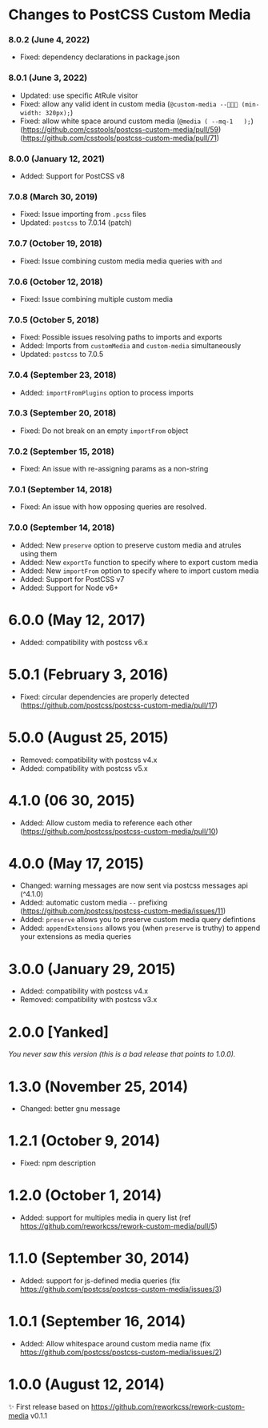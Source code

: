 # Changes to PostCSS Custom Media

### 8.0.2 (June 4, 2022)

- Fixed: dependency declarations in package.json

### 8.0.1 (June 3, 2022)

- Updated: use specific AtRule visitor
- Fixed: allow any valid ident in custom media (`@custom-media --🧑🏾‍🎤 (min-width: 320px);`)
- Fixed: allow white space around custom media (`@media ( --mq-1   );`) (<https://github.com/csstools/postcss-custom-media/pull/59>) (<https://github.com/csstools/postcss-custom-media/pull/71>)

### 8.0.0 (January 12, 2021)

- Added: Support for PostCSS v8

### 7.0.8 (March 30, 2019)

- Fixed: Issue importing from `.pcss` files
- Updated: `postcss` to 7.0.14 (patch)

### 7.0.7 (October 19, 2018)

- Fixed: Issue combining custom media media queries with `and`

### 7.0.6 (October 12, 2018)

- Fixed: Issue combining multiple custom media

### 7.0.5 (October 5, 2018)

- Fixed: Possible issues resolving paths to imports and exports
- Added: Imports from `customMedia` and `custom-media` simultaneously
- Updated: `postcss` to 7.0.5

### 7.0.4 (September 23, 2018)

- Added: `importFromPlugins` option to process imports

### 7.0.3 (September 20, 2018)

- Fixed: Do not break on an empty `importFrom` object

### 7.0.2 (September 15, 2018)

- Fixed: An issue with re-assigning params as a non-string

### 7.0.1 (September 14, 2018)

- Fixed: An issue with how opposing queries are resolved.

### 7.0.0 (September 14, 2018)

- Added: New `preserve` option to preserve custom media and atrules using them
- Added: New `exportTo` function to specify where to export custom media
- Added: New `importFrom` option to specify where to import custom media
- Added: Support for PostCSS v7
- Added: Support for Node v6+

# 6.0.0 (May 12, 2017)

- Added: compatibility with postcss v6.x

# 5.0.1 (February 3, 2016)

- Fixed: circular dependencies are properly detected
(<https://github.com/postcss/postcss-custom-media/pull/17>)

# 5.0.0 (August 25, 2015)

- Removed: compatibility with postcss v4.x
- Added: compatibility with postcss v5.x

# 4.1.0 (06 30, 2015)

- Added: Allow custom media to reference each other
(<https://github.com/postcss/postcss-custom-media/pull/10>)

# 4.0.0 (May 17, 2015)

- Changed: warning messages are now sent via postcss messages api (^4.1.0)
- Added: automatic custom media `--` prefixing
(<https://github.com/postcss/postcss-custom-media/issues/11>)
- Added: `preserve` allows you to preserve custom media query defintions
- Added: `appendExtensions` allows you (when `preserve` is truthy) to append your extensions as media queries

# 3.0.0 (January 29, 2015)

- Added: compatibility with postcss v4.x
- Removed: compatibility with postcss v3.x

# 2.0.0 [Yanked]

_You never saw this version (this is a bad release that points to 1.0.0)._

# 1.3.0 (November 25, 2014)

- Changed: better gnu message

# 1.2.1 (October 9, 2014)

- Fixed: npm description

# 1.2.0 (October 1, 2014)

- Added: support for multiples media in query list (ref <https://github.com/reworkcss/rework-custom-media/pull/5>)

# 1.1.0 (September 30, 2014)

- Added: support for js-defined media queries (fix <https://github.com/postcss/postcss-custom-media/issues/3>)

# 1.0.1 (September 16, 2014)

- Added: Allow whitespace around custom media name (fix <https://github.com/postcss/postcss-custom-media/issues/2>)

# 1.0.0 (August 12, 2014)

✨ First release based on <https://github.com/reworkcss/rework-custom-media> v0.1.1
